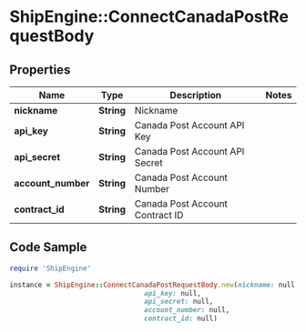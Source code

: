 # ShipEngine::ConnectCanadaPostRequestBody

## Properties

Name | Type | Description | Notes
------------ | ------------- | ------------- | -------------
**nickname** | **String** | Nickname | 
**api_key** | **String** | Canada Post Account API Key | 
**api_secret** | **String** | Canada Post Account API Secret | 
**account_number** | **String** | Canada Post Account Number | 
**contract_id** | **String** | Canada Post Account Contract ID | 

## Code Sample

```ruby
require 'ShipEngine'

instance = ShipEngine::ConnectCanadaPostRequestBody.new(nickname: null,
                                 api_key: null,
                                 api_secret: null,
                                 account_number: null,
                                 contract_id: null)
```


